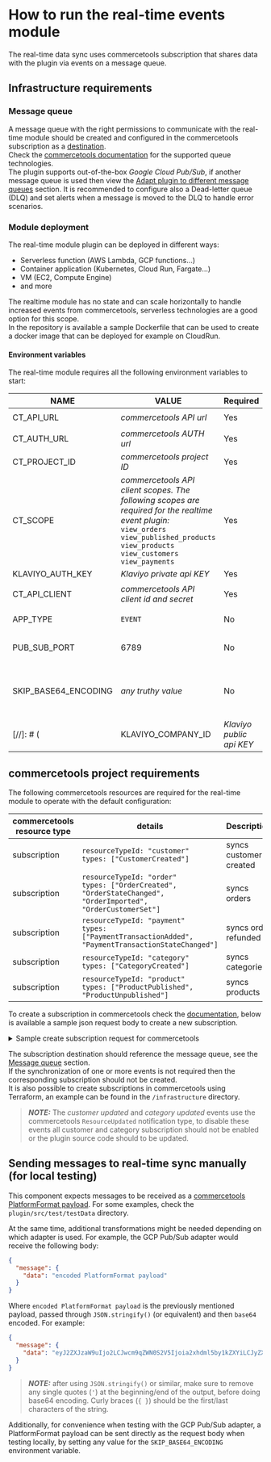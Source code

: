 # How to run the real-time events module

The real-time data sync uses commercetools subscription that shares data with the plugin via events on a message queue.

## Infrastructure requirements

### Message queue

A message queue with the right permissions to communicate with the real-time module should be created and configured in
the commercetools subscription as
a [destination](https://docs.commercetools.com/api/projects/subscriptions#destination).  
Check the [commercetools documentation](https://docs.commercetools.com/api/projects/subscriptions#destination) for the
supported queue technologies.  
The plugin supports out-of-the-box *Google Cloud Pub/Sub*, if another message queue is used then view
the [Adapt plugin to different message queues](./plugin-development-customization.md#adapt-plugin-to-different-message-queues)
section.
It is recommended to configure also a Dead-letter queue (DLQ) and set alerts when a message is moved to the DLQ to
handle error scenarios.

### Module deployment

The real-time module plugin can be deployed in different ways:

- Serverless function (AWS Lambda, GCP functions...)
- Container application (Kubernetes, Cloud Run, Fargate...)
- VM (EC2, Compute Engine)
- and more

The realtime module has no state and can scale horizontally to handle increased events from commercetools, serverless
technologies are a good option for this scope.  
In the repository is available a sample Dockerfile that can be used to create a docker image that can be deployed for
example on CloudRun.

#### Environment variables

The real-time module requires all the following environment variables to start:

| NAME             | VALUE                                                                                                                                                                                               | Required | Example                                                                                                                                      |
|------------------|-----------------------------------------------------------------------------------------------------------------------------------------------------------------------------------------------------|----------|----------------------------------------------------------------------------------------------------------------------------------------------|
| CT_API_URL       | *commercetools API url*                                                                                                                                                                             | Yes      | `https://api.us-central1.gcp.commercetools.com`                                                                                              |
| CT_AUTH_URL      | *commercetools AUTH url*                                                                                                                                                                            | Yes      | `https://auth.us-central1.gcp.commercetools.com`                                                                                             |
| CT_PROJECT_ID    | *commercetools project ID*                                                                                                                                                                          | Yes      | `my-project-prod`                                                                                                                            |
| CT_SCOPE         | *commercetools API client scopes. The following scopes are required for the realtime event plugin:* <br /> `view_orders` `view_published_products` `view_products` `view_customers` `view_payments` | Yes      | `view_orders:project-key view_published_products:project-key view_products:project-key view_customers:project-key view_payments:project-key` |
| KLAVIYO_AUTH_KEY | *Klaviyo private api KEY*                                                                                                                                                                           | Yes      | `pk_1234567890`                                                                                                                              |
| CT_API_CLIENT    | *commercetools API client id and secret*                                                                                                                                                            | Yes      | `{"clientId":"the-ct-client-id","secret":"the-ct-client-secret"}`                                                                            |
| APP_TYPE         | `EVENT`                                                                                                                                                                                             | No       | Used to NOT start the bulk import API server                                                                                                 |
| PUB_SUB_PORT     | 6789                                                                                                                                                                                                | No       | To change the default (`6789`) server port for the Pub/Sub push endpoint                                                                      |
| SKIP_BASE64_ENCODING   | *any truthy value*                    | No       | Used to skip base64 decode and JSON parsing for realtime sync messages (allows passing PlatformFormat message directly in body)     
[//]: # (| KLAVIYO_COMPANY_ID | *Klaviyo public api KEY*                                                                                                                                                                                                         | `C4VV2d `                                                                                                                                                                           |)

## commercetools project requirements

The following commercetools resources are required for the real-time module to operate with the default configuration:

| commercetools resource type | details                                                                                                             | Description            |
|-----------------------------|---------------------------------------------------------------------------------------------------------------------|------------------------|
| subscription                | `resourceTypeId: "customer"`<br /> `types: ["CustomerCreated"]`                                                     | syncs customer created |
| subscription                | `resourceTypeId: "order"`<br /> `types: ["OrderCreated", "OrderStateChanged", "OrderImported", "OrderCustomerSet"]` | syncs orders           |
| subscription                | `resourceTypeId: "payment"`<br /> `types: ["PaymentTransactionAdded", "PaymentTransactionStateChanged"]`            | syncs order refunded   |
| subscription                | `resourceTypeId: "category"`<br /> `types: ["CategoryCreated"]`                                                     | syncs categories       |
| subscription                | `resourceTypeId: "product"`<br /> `types: ["ProductPublished", "ProductUnpublished"]`                               | syncs products         |

To create a subscription in commercetools check
the [documentation](https://docs.commercetools.com/api/projects/subscriptions#create-subscription), below is available a
sample json request body to create a new subscription.
<details>
  <summary>Sample create subscription request for commercetools</summary>

```json
{
  "key": "klaviyo-customer-created",
  "destination": {
    "type": "GoogleCloudPubSub",
    "projectId": "my-commercetools-project-id",
    "topic": "prod-commercetools-topic"
  },
  "messages": [
    {
      "resourceTypeId": "customer",
      "types": [
        "CustomerCreated"
      ]
    }
  ],
  "changes": [
    {
      "resourceTypeId": "customer"
    }
  ]
}
```

</details>

The subscription destination should reference the message queue, see the [Message queue](#message-queue)
section.  
If the synchronization of one or more events is not required then the corresponding subscription should not be
created.  
It is also possible to create subscriptions in commercetools using Terraform, an example can be found in the `/infrastructure` directory.

> **_NOTE:_** The *customer updated* and *category updated* events use the commercetools `ResourceUpdated` notification
> type, to disable these events all customer and category subscription should not be enabled or the plugin source code
> should to be updated.

## Sending messages to real-time sync manually (for local testing)

This component expects messages to be received as a [commercetools PlatformFormat payload](https://docs.commercetools.com/api/projects/subscriptions#delivery-payload-for-the-platformformat). For some examples, check the `plugin/src/test/testData` directory.

At the same time, additional transformations might be needed depending on which adapter is used. For example, the GCP Pub/Sub adapter would receive the following body:

```json
{
  "message": {
    "data": "encoded PlatformFormat payload"
  }
}
```

Where `encoded PlatformFormat payload` is the previously mentioned payload, passed through `JSON.stringify()` (or equivalent) and then `base64` encoded. For example:

```json
{
  "message": {
    "data": "eyJ2ZXJzaW9uIjo2LCJwcm9qZWN0S2V5Ijoia2xhdml5by1kZXYiLCJyZX(...)"
  }
}
```

> **_NOTE:_** after using `JSON.stringify()` or similar, make sure to remove any single quotes (`'`) at the beginning/end
> of the output, before doing base64 encoding. Curly braces (`{ }`) should be the first/last characters of the string.

Additionally, for convenience when testing with the GCP Pub/Sub adapter, a PlatformFormat payload can be sent directly as the request body when testing locally, by setting any value for the `SKIP_BASE64_ENCODING` environment variable.
